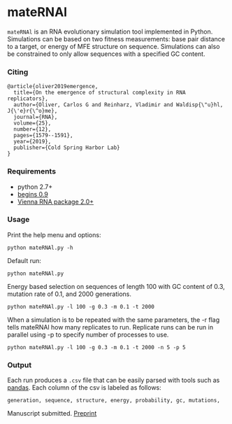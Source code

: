 # mateRNAl

`mateRNAl` is an RNA evolutionary simulation tool implemented in Python. Simulations can be based on two fitness measurements: base pair distance to a target, or energy of MFE structure on sequence. Simulations can also be constrained to only allow sequences with a specified GC content. 

### Citing

```
@article{oliver2019emergence,
  title={On the emergence of structural complexity in RNA replicators},
  author={Oliver, Carlos G and Reinharz, Vladimir and Waldisp{\"u}hl, J{\'e}r{\^o}me},
  journal={RNA},
  volume={25},
  number={12},
  pages={1579--1591},
  year={2019},
  publisher={Cold Spring Harbor Lab}
}
```
### Requirements

* python 2.7+
* [begins 0.9](https://pypi.python.org/pypi/begins/0.9)
* [Vienna RNA package 2.0+](https://www.tbi.univie.ac.at/RNA/)

### Usage

Print the help menu and options:

```
python mateRNAl.py -h 
```

Default run:

```
python mateRNAl.py 
```
Energy based selection on sequences of length 100 with GC content of 0.3, mutation rate of 0.1, and 2000 generations.

```
python mateRNAl.py -l 100 -g 0.3 -m 0.1 -t 2000
```

When a simulation is to be repeated with the same parameters, the -r flag tells mateRNAl how many replicates to run. Replicate runs can be run in parallel using -p to specify number of processes to use.

```
python mateRNAl.py -l 100 -g 0.3 -m 0.1 -t 2000 -n 5 -p 5
```
### Output

Each run produces a `.csv` file that can be easily parsed with tools such as [pandas](http://pandas.pydata.org/). Each column of the csv is labeled as follows:

```
generation, sequence, structure, energy, probability, gc, mutations, 
```
Manuscript submitted. [Preprint](https://www.biorxiv.org/content/early/2017/11/15/218990)
